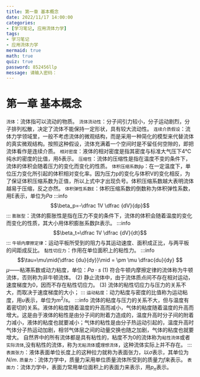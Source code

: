```yaml
---
title: 第一章 基本概念
date: 2022/11/17 14:00:00
categories:
- [学习笔记, 应用流体力学]
tags:
- 学习笔记
- 应用流体力学
mermaid: true
math: true
quiz: true
password: 852456llp
message: 请输入密码：
---
```

# 第一章 基本概念
`流体`：流体指可以流动的物质。
`流体流动性`：分子间引力较小，分子运动剧烈，分子排列松散，决定了流体不能保持一定形状，具有较大流动性。
`连续介质假设`：流体力学领域里，一般不考虑流体的微观结构，而是采用一种简化的模型来代替流体的真实微观结构。按照这种假设，流体充满着一个空间时是不留任何空隙的，即把流体看作是连续介质。
`相对密度`：液体的相对密度是指其密度与标准大气压下4℃纯水的密度的比值，用δ表示。
`压缩性`：流体的压缩性是指在温度不变的条件下，流体的体积会随着压力的变化而变化的性质。
`体积压缩系数βp`：在一定温度下，单位压力变化所引起的体积相对变化率。因为压力p的变化与体积V的变化相反，为了保证体积压缩系数为正值，所以上式中才出现负号。体积压缩系数越大表明流体越易于压缩，反之亦然。
`体积弹性系数E`：体积压缩系数的倒数称为体积弹性系数，用E表示，单位为$Pa$
:::info
$$\beta_p=-\dfrac 1V \dfrac {dV}{dp}$$
:::
`膨胀型`：流体的膨胀性是指在压力不变的条件下，流体的体积会随着温度的变化而变化的性质，其大小用体积膨胀系数βt表示。
:::info
$$\beta_t=\dfrac 1V \dfrac {dV}{dt}$$
:::
`牛顿内摩擦定律`：运动平板所受到的阻力与其运动速度、面积成正比，与两平板的间距成反比。
`黏性切应力`：作用在单位面积上的粘性力。
:::info
$$\tau=\mu\mid{\dfrac {du}{dy}}\mid = \pm \mu \dfrac{du}{dy} $$
$\mu$——粘滞系数或动力粘度，单位：$Pa \cdot s$
(1) 符合牛顿内摩擦定律的流体称为牛顿流体，否则称为非牛顿流体。
(2) 静止流体中，由于流体质点间不存在相对运动，速度梯度为0，因而不存在粘性切应力。
(3)	流体的粘性切应力与压力的关系不大，而取决于速度梯度的大小；
:::
`运动粘度`：动力粘度与密度的比值称为运动粘度，用$\upsilon$表示，单位为$m^2/s$。
:::info
流体的粘度与压力的关系不大，但与温度有着密切的关系。液体的粘度随着温度的升高而减小，气体的粘度随着温度的升高而增大。这是由于液体的粘性是由分子间的附着力造成的，温度升高时分子间的附着力减小，液体的粘度也就要减小；气体的粘性是由分子热运动引起的，温度升高时气体分子热运动加剧，相邻气体层之间的动量交换也随之加剧，气体的粘度也就要增大。
自然界中的所有流体都是具有粘性的，粘度不为0的流体称为`粘性流体`或者`实际流体`,没有粘性的流体，称为`无粘流体`或`理想流体`，这种流体实际上并不存在。
:::
`表面张力`：液体表面单位长度上的这种拉力就称为表面张力，以$\sigma$表示，其单位为$N/m$.
`质量力`：流体力学中，质量力采用单位质量流体所受到的质量力$f$来表示。
`表面力`：流体力学中，表面力常用单位面积上的表面力来表示，用$p_n$表示。
